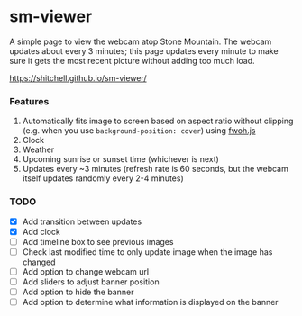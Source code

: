 # sm-viewer

A simple page to view the webcam atop Stone Mountain. The webcam updates about every 3 minutes; this page updates every minute to make sure it gets the most recent picture without adding too much load.

https://shitchell.github.io/sm-viewer/

### Features

1. Automatically fits image to screen based on aspect ratio without clipping (e.g. when you use `background-position: cover`) using [fwoh.js](https://github.com/shitchell/fwoh)
2. Clock
3. Weather
4. Upcoming sunrise or sunset time (whichever is next)
5. Updates every ~3 minutes (refresh rate is 60 seconds, but the webcam itself updates randomly every 2-4 minutes)

### TODO

- [x] Add transition between updates
- [x] Add clock
- [ ] Add timeline box to see previous images
- [ ] Check last modified time to only update image when the image has changed
- [ ] Add option to change webcam url
- [ ] Add sliders to adjust banner position
- [ ] Add option to hide the banner
- [ ] Add option to determine what information is displayed on the banner
